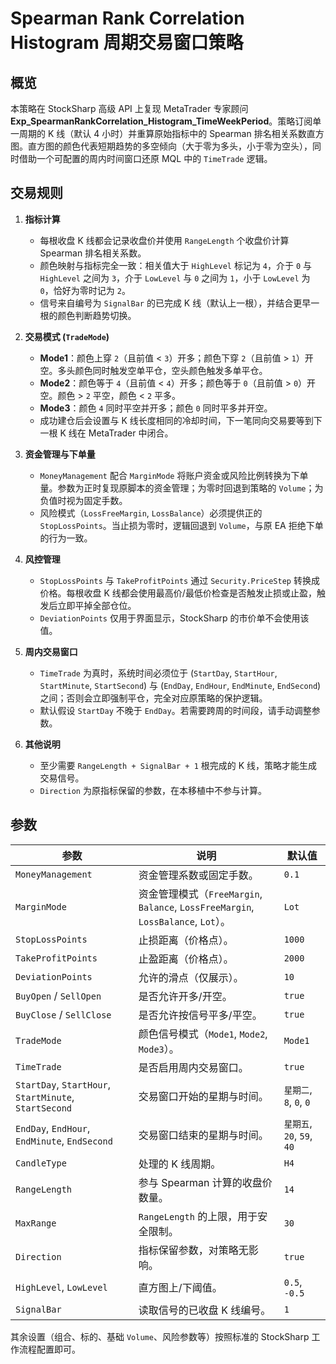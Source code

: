 # Spearman Rank Correlation Histogram 周期交易窗口策略

## 概览
本策略在 StockSharp 高级 API 上复现 MetaTrader 专家顾问 **Exp_SpearmanRankCorrelation_Histogram_TimeWeekPeriod**。策略订阅单一周期的 K 线（默认 4 小时）并重算原始指标中的 Spearman 排名相关系数直方图。直方图的颜色代表短期趋势的多空倾向（大于零为多头，小于零为空头），同时借助一个可配置的周内时间窗口还原 MQL 中的 `TimeTrade` 逻辑。

## 交易规则
1. **指标计算**
   - 每根收盘 K 线都会记录收盘价并使用 `RangeLength` 个收盘价计算 Spearman 排名相关系数。
   - 颜色映射与指标完全一致：相关值大于 `HighLevel` 标记为 `4`，介于 `0` 与 `HighLevel` 之间为 `3`，介于 `LowLevel` 与 `0` 之间为 `1`，小于 `LowLevel` 为 `0`，恰好为零时记为 `2`。
   - 信号来自编号为 `SignalBar` 的已完成 K 线（默认上一根），并结合更早一根的颜色判断趋势切换。

2. **交易模式 (`TradeMode`)**
   - **Mode1**：颜色上穿 `2`（且前值 < `3`）开多；颜色下穿 `2`（且前值 > `1`）开空。多头颜色同时触发空单平仓，空头颜色触发多单平仓。
   - **Mode2**：颜色等于 `4`（且前值 < `4`）开多；颜色等于 `0`（且前值 > `0`）开空。颜色 > `2` 平空，颜色 < `2` 平多。
   - **Mode3**：颜色 `4` 同时平空并开多；颜色 `0` 同时平多并开空。
   - 成功建仓后会设置与 K 线长度相同的冷却时间，下一笔同向交易要等到下一根 K 线在 MetaTrader 中闭合。

3. **资金管理与下单量**
   - `MoneyManagement` 配合 `MarginMode` 将账户资金或风险比例转换为下单量。参数为正时复现原脚本的资金管理；为零时回退到策略的 `Volume`；为负值时视为固定手数。
   - 风险模式（`LossFreeMargin`, `LossBalance`）必须提供正的 `StopLossPoints`。当止损为零时，逻辑回退到 `Volume`，与原 EA 拒绝下单的行为一致。

4. **风控管理**
   - `StopLossPoints` 与 `TakeProfitPoints` 通过 `Security.PriceStep` 转换成价格。每根收盘 K 线都会使用最高价/最低价检查是否触发止损或止盈，触发后立即平掉全部仓位。
   - `DeviationPoints` 仅用于界面显示，StockSharp 的市价单不会使用该值。

5. **周内交易窗口**
   - `TimeTrade` 为真时，系统时间必须位于 (`StartDay`, `StartHour`, `StartMinute`, `StartSecond`) 与 (`EndDay`, `EndHour`, `EndMinute`, `EndSecond`) 之间；否则会立即强制平仓，完全对应原策略的保护逻辑。
   - 默认假设 `StartDay` 不晚于 `EndDay`。若需要跨周的时间段，请手动调整参数。

6. **其他说明**
   - 至少需要 `RangeLength + SignalBar + 1` 根完成的 K 线，策略才能生成交易信号。
   - `Direction` 为原指标保留的参数，在本移植中不参与计算。

## 参数
| 参数 | 说明 | 默认值 |
| --- | --- | --- |
| `MoneyManagement` | 资金管理系数或固定手数。 | `0.1` |
| `MarginMode` | 资金管理模式（`FreeMargin`, `Balance`, `LossFreeMargin`, `LossBalance`, `Lot`）。 | `Lot` |
| `StopLossPoints` | 止损距离（价格点）。 | `1000` |
| `TakeProfitPoints` | 止盈距离（价格点）。 | `2000` |
| `DeviationPoints` | 允许的滑点（仅展示）。 | `10` |
| `BuyOpen` / `SellOpen` | 是否允许开多/开空。 | `true` |
| `BuyClose` / `SellClose` | 是否允许按信号平多/平空。 | `true` |
| `TradeMode` | 颜色信号模式（`Mode1`, `Mode2`, `Mode3`）。 | `Mode1` |
| `TimeTrade` | 是否启用周内交易窗口。 | `true` |
| `StartDay`, `StartHour`, `StartMinute`, `StartSecond` | 交易窗口开始的星期与时间。 | `星期二`, `8`, `0`, `0` |
| `EndDay`, `EndHour`, `EndMinute`, `EndSecond` | 交易窗口结束的星期与时间。 | `星期五`, `20`, `59`, `40` |
| `CandleType` | 处理的 K 线周期。 | `H4` |
| `RangeLength` | 参与 Spearman 计算的收盘价数量。 | `14` |
| `MaxRange` | `RangeLength` 的上限，用于安全限制。 | `30` |
| `Direction` | 指标保留参数，对策略无影响。 | `true` |
| `HighLevel`, `LowLevel` | 直方图上/下阈值。 | `0.5`, `-0.5` |
| `SignalBar` | 读取信号的已收盘 K 线编号。 | `1` |

其余设置（组合、标的、基础 `Volume`、风险参数等）按照标准的 StockSharp 工作流程配置即可。
